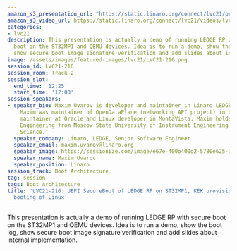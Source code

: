 ```yaml
---
amazon_s3_presentation_url: "https://static.linaro.org/connect/lvc21/presentations/lvc21-216.pdf"
amazon_s3_video_url: https://static.linaro.org/connect/lvc21/videos/lvc21-216.mp4
categories:
- lvc21
description: This presentation is actually a demo of running LEDGE RP with secure
  boot on the ST32MP1 and QEMU devices. Idea is to run a demo, show the boot log,
  show secure boot image signature verification and add slides about internal implementation.
image: /assets/images/featured-images/lvc21/LVC21-216.png
session_id: LVC21-216
session_room: Track 2
session_slot:
  end_time: '12:25'
  start_time: '12:00'
session_speakers:
- speaker_bio: Maxim Uvarov is developer and maintainer in Linaro LEDGE group.  Recently
    Maxim was maintainer of OpenDataPlane (networking API project) in Linaro, kernel
    maintainer at Oracle and Linux developer in MontaVista. Maxim holds a Ph.D. in
    Engineering from Moscow State University of Instrument Engineering and Computer
    Science.
  speaker_company: Linaro, LEDGE, Senior Software Engineer
  speaker_email: maxim.uvarov@linaro.org
  speaker_image: https://sessionize.com/image/e67e-400o400o2-5780e625-342a-42a1-a5f0-8c874eb39274.jpg
  speaker_name: Maxim Uvarov
  speaker_position: Linaro
session_track: Boot Architecture
tag: session
tags: Boot Architecture
title: 'LVC21-216: UEFI SecureBoot of LEDGE RP on ST32MP1, KEK provisioning and direct
  booting of Linux'
---
```


This presentation is actually a demo of running LEDGE RP with secure boot on the ST32MP1 and QEMU devices. Idea is to run a demo, show the boot log, show secure boot image signature verification and add slides about internal implementation.